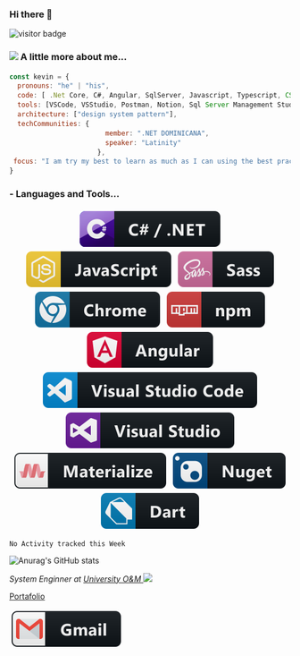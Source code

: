 ### Hi there 👋
![visitor badge](https://visitor-badge.glitch.me/badge?page_id=jwenjian.visitor-badge&left_color=red&right_color=green&left_text=HelloVisitors)

### <img src="https://media.giphy.com/media/VgCDAzcKvsR6OM0uWg/giphy.gif" width="50"> A little more about me...  

```javascript
const kevin = {
  pronouns: "he" | "his",
  code: [ .Net Core, C#, Angular, SqlServer, Javascript, Typescript, CSS, Flutter],
  tools: [VSCode, VSStudio, Postman, Notion, Sql Server Management Studio, Git Bash],
  architecture: ["design system pattern"],
  techCommunities: {
                        member: ".NET DOMINICANA",
                        speaker: "Latinity"
                      },
 focus: "I am try my best to learn as much as I can using the best practices in software developing"
}
```

### - Languages and Tools...

<p align="center">
  <!-- For more icons please follow  https://github.com/MikeCodesDotNET/ColoredBadges -->
  <img src="https://github.com/MikeCodesDotNET/ColoredBadges/raw/master/svg/dev/languages/csharp_dotnet.svg" alt="csharp" style="vertical-align:top; margin:4px">
  <img src="https://raw.githubusercontent.com/8bithemant/8bithemant/master/svg/dev/languages/js.svg" alt="js" style="vertical-align:top; margin:4px">
  <img src="https://github.com/MikeCodesDotNET/ColoredBadges/raw/master/svg/dev/languages/sass.svg" alt="js" style="vertical-align:top; margin:4px">
  <img src="https://raw.githubusercontent.com/8bithemant/8bithemant/master/svg/dev/misc/chrome.svg" alt="chrome" style="vertical-align:top; margin:4px">
  <img src="https://raw.githubusercontent.com/8bithemant/8bithemant/master/svg/dev/services/npm.svg" alt="npm" style="vertical-align:top; margin:4px">
  <img src="https://github.com/MikeCodesDotNET/ColoredBadges/raw/master/svg/dev/frameworks/angular.svg" alt="angular" style="vertical-align:top; margin:4px">
  <img src="https://raw.githubusercontent.com/8bithemant/8bithemant/master/svg/dev/tools/visualstudio_code.svg" alt="vscode" style="vertical-align:top; margin:4px">
  <img src="https://github.com/MikeCodesDotNET/ColoredBadges/raw/master/svg/dev/tools/visualstudio.svg" alt="vscode" style="vertical-align:top; margin:4px">
  <img src="https://github.com/MikeCodesDotNET/ColoredBadges/raw/master/svg/dev/frameworks/materialize.svg" alt="vscode" style="vertical-align:top; margin:4px">
  <img src="https://github.com/MikeCodesDotNET/ColoredBadges/raw/master/svg/dev/services/nuget.svg" alt="vscode" style="vertical-align:top; margin:4px">
  <img src="https://github.com/MikeCodesDotNET/ColoredBadges/raw/master/svg/dev/languages/dart.svg" alt="vscode" style="vertical-align:top; margin:4px">
  
<!--START_SECTION:waka-->
```text
No Activity tracked this Week
```
<!--END_SECTION:waka-->

![Anurag's GitHub stats](https://github-readme-stats.vercel.app/api?username=KevinJ0&theme=maroongold&count_private=true&include_all_commits=true)

<p><em>System Enginner at <a href="https://www.udoym.edu.do/">University O&M </a><img src="https://media.giphy.com/media/fYSnHlufseco8Fh93Z/giphy.gif" width="30">
</em></p>

<p><a href="https://kevinj0.github.io/_Portafolio/">Portafolio</a>
</p>

  <a href="mailto:webmaster:kevinjooo59@gmail.com"><img src="https://github.com/MikeCodesDotNET/ColoredBadges/raw/master/svg/social/gmail.svg" alt="vscode" style="vertical-align:top; margin:4px"></a>

